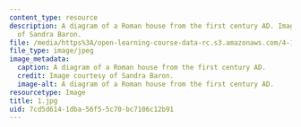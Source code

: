 ```yaml
---
content_type: resource
description: A diagram of a Roman house from the first century AD. Image courtesy
  of Sandra Baron.
file: /media/https%3A/open-learning-course-data-rc.s3.amazonaws.com/4-171-the-space-between-workshop-fall-2004/7cd5d6141dba56f55c70bc7106c12b91_1.jpg
file_type: image/jpeg
image_metadata:
  caption: A diagram of a Roman house from the first century AD.
  credit: Image courtesy of Sandra Baron.
  image-alt: A diagram of a Roman house from the first century AD.
resourcetype: Image
title: 1.jpg
uid: 7cd5d614-1dba-56f5-5c70-bc7106c12b91
---
```

